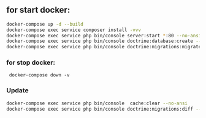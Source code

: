 ## for start docker:
```bash
docker-compose up -d --build
docker-compose exec service composer install -vvv
docker-compose exec service php bin/console server:start *:80 --no-ansi
docker-compose exec service php bin/console doctrine:database:create --no-ansi
docker-compose exec service php bin/console doctrine:migrations:migrate --no-ansi --no-interaction
```

### for stop docker:
`` docker-compose down -v``


### Update
```bash
docker-compose exec service php bin/console  cache:clear --no-ansi
docker-compose exec service php bin/console doctrine:migrations:diff --no-ansi
```